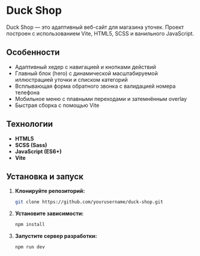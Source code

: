 # Duck Shop

Duck Shop — это адаптивный веб-сайт для магазина уточек. 
Проект построен с использованием Vite, HTML5, SCSS и ванильного JavaScript.

## Особенности

- Адаптивный хедер с навигацией и кнопками действий
- Главный блок (hero) с динамической масштабируемой иллюстрацией уточки и списком категорий
- Всплывающая форма обратного звонка с валидацией номера телефона
- Мобильное меню с плавными переходами и затемнённым overlay
- Быстрая сборка с помощью Vite

## Технологии

- **HTML5**
- **SCSS (Sass)**
- **JavaScript (ES6+)**
- **Vite**

## Установка и запуск

1. **Клонируйте репозиторий:**

   ```bash
   git clone https://github.com/yourusername/duck-shop.git
   ```

2. **Установите зависимости:**

   ```bash
   npm install
   ```

3. **Запустите сервер разработки:**

   ```bash
   npm run dev
   ```
